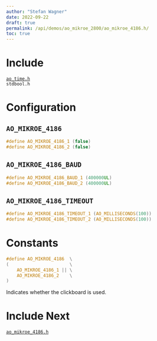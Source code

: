 ```yaml
---
author: "Stefan Wagner"
date: 2022-09-22
draft: true
permalink: /api/demos/ao_mikroe_2800/ao_mikroe_4186.h/
toc: true
---
```


# Include

[`ao_time.h`](../../src/ao_sys/ao_time.h.md) <br/>
`stdbool.h`

# Configuration

## `AO_MIKROE_4186`

```c
#define AO_MIKROE_4186_1 (false)
#define AO_MIKROE_4186_2 (false)
```

## `AO_MIKROE_4186_BAUD`

```c
#define AO_MIKROE_4186_BAUD_1 (400000UL)
#define AO_MIKROE_4186_BAUD_2 (400000UL)
```

## `AO_MIKROE_4186_TIMEOUT`

```c
#define AO_MIKROE_4186_TIMEOUT_1 (AO_MILLISECONDS(100))
#define AO_MIKROE_4186_TIMEOUT_2 (AO_MILLISECONDS(100))
```

# Constants

```c
#define AO_MIKROE_4186  \
(                       \
    AO_MIKROE_4186_1 || \
    AO_MIKROE_4186_2    \
)
```

Indicates whether the clickboard is used.

# Include Next

[`ao_mikroe_4186.h`](../ao_mikroe/ao_mikroe_4186.h.md)
